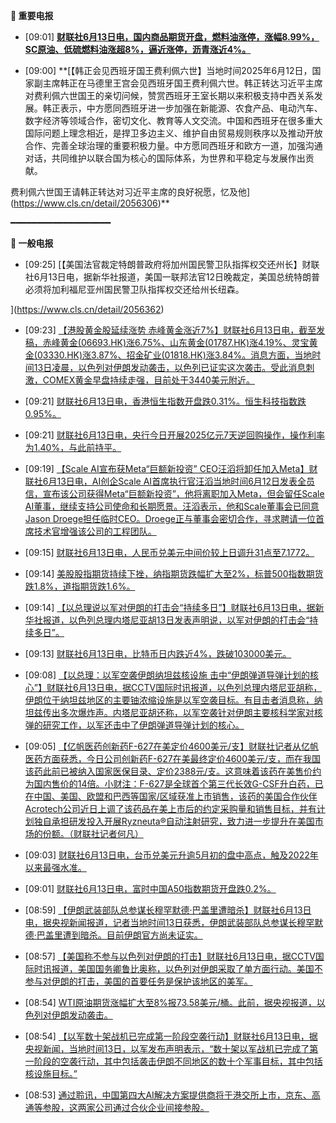 **🔴 重要电报**

  - [09:01] **[财联社6月13日电，国内商品期货开盘，燃料油涨停，涨幅8.99%，SC原油、低硫燃料油涨超8%，逼近涨停，沥青涨近4%。](https://www.cls.cn/detail/2056316)**

  - [09:00] **[【韩正会见西班牙国王费利佩六世】当地时间2025年6月12日，国家副主席韩正在马德里王宫会见西班牙国王费利佩六世。韩正转达习近平主席对费利佩六世国王的亲切问候，赞赏西班牙王室长期以来积极支持中西关系发展。韩正表示，中方愿同西班牙进一步加强在新能源、农食产品、电动汽车、数字经济等领域合作，密切文化、教育等人文交流。中国和西班牙在很多重大国际问题上理念相近，是捍卫多边主义、维护自由贸易规则秩序以及推动开放合作、完善全球治理的重要积极力量。中方愿同西班牙和欧方一道，加强沟通对话，共同维护以联合国为核心的国际体系，为世界和平稳定与发展作出贡献。

费利佩六世国王请韩正转达对习近平主席的良好祝愿，忆及他](https://www.cls.cn/detail/2056306)**

━━━━━━━━━━━━━━━━━━━

**📰 一般电报**

  - [09:25] [【美国法官裁定特朗普政府将加州国民警卫队指挥权交还州长】财联社6月13日电，据新华社报道，美国一联邦法官12日晚裁定，美国总统特朗普必须将加利福尼亚州国民警卫队指挥权交还给州长纽森。

](https://www.cls.cn/detail/2056362)

  - [09:23] [【港股黄金股延续涨势 赤峰黄金涨近7%】财联社6月13日电，截至发稿，赤峰黄金(06693.HK)涨6.75%、山东黄金(01787.HK)涨4.19%、灵宝黄金(03330.HK)涨3.87%、招金矿业(01818.HK)涨3.84%。消息方面，当地时间13日凌晨，以色列对伊朗发动袭击，以色列已证实这次袭击。受此消息刺激，COMEX黄金早盘持续走强，目前处于3440美元附近。](https://www.cls.cn/detail/2056360)

  - [09:21] [财联社6月13日电，香港恒生指数开盘跌0.31%。恒生科技指数跌0.95%。](https://www.cls.cn/detail/2056358)

  - [09:21] [财联社6月13日电，央行今日开展2025亿元7天逆回购操作，操作利率为1.40%，与此前持平。](https://www.cls.cn/detail/2056357)

  - [09:19] [【Scale AI宣布获Meta“巨额新投资” CEO汪滔将卸任加入Meta】财联社6月13日电，AI创企Scale AI首席执行官汪滔当地时间6月12日发表全员信，宣布该公司获得Meta“巨额新投资”，他将离职加入Meta，但会留任Scale AI董事，继续支持公司使命和长期愿景。汪滔表示，他和Scale董事会已同意Jason Droege担任临时CEO。Droege正与董事会密切合作，寻求聘请一位首席技术官增强该公司的工程团队。](https://www.cls.cn/detail/2056355)

  - [09:15] [财联社6月13日电，人民币兑美元中间价较上日调升31点至7.1772。](https://www.cls.cn/detail/2056352)

  - [09:14] [美股股指期货持续下挫，纳指期货跌幅扩大至2%，标普500指数期货跌1.8%，道指期货跌1.6%。](https://www.cls.cn/detail/2056351)

  - [09:14] [【以总理说以军对伊朗的打击会“持续多日”】财联社6月13日电，据新华社报道，以色列总理内塔尼亚胡13日发表声明说，以军对伊朗的打击会“持续多日”。](https://www.cls.cn/detail/2056350)

  - [09:13] [财联社6月13日电，比特币日内跌近4%，跌破103000美元。](https://www.cls.cn/detail/2056349)

  - [09:08] [【以总理：以军空袭伊朗纳坦兹核设施 击中“伊朗弹道导弹计划的核心”】财联社6月13日电，据CCTV国际时讯报道，以色列总理内塔尼亚胡称，伊朗位于纳坦兹地区的主要铀浓缩设施是以军空袭目标。有目击者消息称，纳坦兹传出多次爆炸声。内塔尼亚胡还称，以军空袭针对伊朗主要核科学家对核弹的研究工作，以军还击中了伊朗弹道导弹计划的核心。](https://www.cls.cn/detail/2056336)

  - [09:05] [【亿帆医药创新药F-627在美定价4600美元/支】财联社记者从亿帆医药方面获悉，今日公司创新药F-627在美最终定价4600美元/支，而在我国该药此前已被纳入国家医保目录、定价2388元/支。这意味着该药在美售价约为国内售价的14倍。小财注：F-627是全球首个第三代长效G-CSF升白药，已在中国、美国、欧盟和巴西等国家/区域获准上市销售，该药的美国合作伙伴Acrotech公司近日上调了该药品在美上市后的约定采购量和销售目标，并有计划独自承担研发投入开展Ryzneuta®自动注射研究，致力进一步提升在美国市场的份额。（财联社记者何凡）](https://www.cls.cn/detail/2056304)

  - [09:03] [财联社6月13日电，台币兑美元升逾5月初的盘中高点，触及2022年以来最强水准。](https://www.cls.cn/detail/2056323)

  - [09:01] [财联社6月13日电，富时中国A50指数期货开盘跌0.2%。](https://www.cls.cn/detail/2056320)

  - [08:59] [【伊朗武装部队总参谋长穆罕默德·巴盖里遭暗杀】财联社6月13日电，据央视新闻报道，记者当地时间13日获悉，伊朗武装部队总参谋长穆罕默德·巴盖里遭到暗杀。目前伊朗官方尚未证实。](https://www.cls.cn/detail/2056305)

  - [08:57] [【美国称不参与以色列对伊朗的打击】财联社6月13日电，据CCTV国际时讯报道，美国国务卿鲁比奥称，以色列对伊朗采取了单方面行动。美国不参与对伊朗的打击，美国的首要任务是保护该地区的美军。](https://www.cls.cn/detail/2056303)

  - [08:54] [WTI原油期货涨幅扩大至8%报73.58美元/桶。此前，据央视报道，以色列对伊朗发动袭击。](https://www.cls.cn/detail/2056300)

  - [08:54] [【以军数十架战机已完成第一阶段空袭行动】财联社6月13日电，据央视新闻，当地时间13日，以军发布声明表示，“数十架以军战机已完成了第一阶段的空袭行动，其中包括袭击伊朗不同地区的数十个军事目标，其中包括核设施目标。”](https://www.cls.cn/detail/2056298)

  - [08:53] [通过聆讯，中国第四大AI解决方案提供商将于港交所上市，京东、高通等参股，这两家公司通过合伙企业间接参股。](https://www.cls.cn/detail/2056277)

